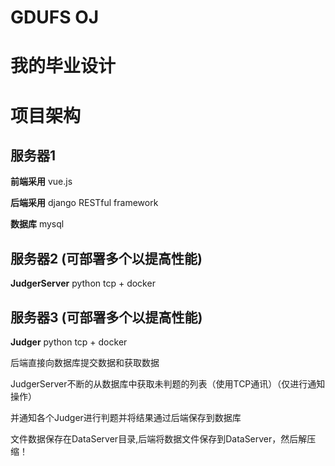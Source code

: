 
# GDUFS OJ

# 我的毕业设计

# 项目架构

## 服务器1

**前端采用** vue.js

**后端采用** django RESTful framework

**数据库** mysql

## 服务器2 (可部署多个以提高性能)

**JudgerServer** python tcp + docker


## 服务器3  (可部署多个以提高性能)
**Judger** python tcp + docker



后端直接向数据库提交数据和获取数据

JudgerServer不断的从数据库中获取未判题的列表（使用TCP通讯）（仅进行通知操作）

并通知各个Judger进行判题并将结果通过后端保存到数据库

文件数据保存在DataServer目录,后端将数据文件保存到DataServer，然后解压缩！


